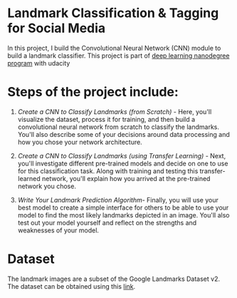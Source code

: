 # Landmark Classification & Tagging for Social Media
In this project, I build the Convolutional Neural Network (CNN) module to build a landmark classifier. This project is part of [deep learning nanodegree program](https://www.udacity.com/course/deep-learning-nanodegree--nd101?utm_source=gsem_brand&utm_medium=ads_r&utm_campaign=12907727449_c&utm_term=121152412746&utm_keyword=nanodegree%20deep%20learning_e&gclid=Cj0KCQiAuvOPBhDXARIsAKzLQ8FAvwPPKAF_H4dDtoM72ul1lKBTcQeUHrankyOSeiNxB5F-l5LHvIoaAmsAEALw_wcB) with udacity

# Steps of the project include:

1) *Create a CNN to Classify Landmarks (from Scratch)* - Here, you'll visualize the dataset, process it for training, and then build a convolutional neural network from scratch to classify the landmarks. You'll also describe some of your decisions around data processing and how you chose your network architecture.

2) *Create a CNN to Classify Landmarks (using Transfer Learning)* - Next, you'll investigate different pre-trained models and decide on one to use for this classification task. Along with training and testing this transfer-learned network, you'll explain how you arrived at the pre-trained network you chose.

3) *Write Your Landmark Prediction Algorithm*- Finally, you will use your best model to create a simple interface for others to be able to use your model to find the most likely landmarks depicted in an image. You'll also test out your model yourself and reflect on the strengths and weaknesses of your model.

# Dataset
The landmark images are a subset of the Google Landmarks Dataset v2. The dataset can be obtained using this [link](https://www.kaggle.com/google/google-landmarks-dataset).


